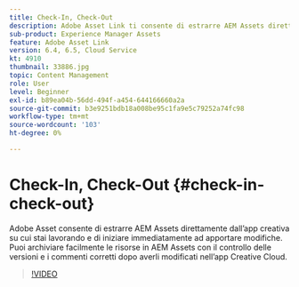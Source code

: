 ```yaml
---
title: Check-In, Check-Out
description: Adobe Asset Link ti consente di estrarre AEM Assets direttamente dall’app creativa su cui stai lavorando e di iniziare immediatamente ad apportare modifiche. Puoi archiviare facilmente le risorse in AEM Assets con il controllo delle versioni e i commenti corretti dopo averli modificati nell’app Creative Cloud.
sub-product: Experience Manager Assets
feature: Adobe Asset Link
version: 6.4, 6.5, Cloud Service
kt: 4910
thumbnail: 33886.jpg
topic: Content Management
role: User
level: Beginner
exl-id: b89ea04b-56dd-494f-a454-644166660a2a
source-git-commit: b3e9251bdb18a008be95c1fa9e5c79252a74fc98
workflow-type: tm+mt
source-wordcount: '103'
ht-degree: 0%

---
```


# Check-In, Check-Out {#check-in-check-out}

Adobe Asset consente di estrarre AEM Assets direttamente dall’app creativa su cui stai lavorando e di iniziare immediatamente ad apportare modifiche. Puoi archiviare facilmente le risorse in AEM Assets con il controllo delle versioni e i commenti corretti dopo averli modificati nell’app Creative Cloud.

>[!VIDEO](https://video.tv.adobe.com/v/33886?quality=12&learn=on)
